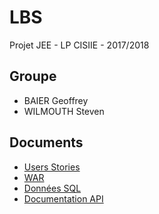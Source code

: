 # LBS
Projet JEE - LP CISIIE - 2017/2018

## Groupe
* BAIER Geoffrey
* WILMOUTH Steven

## Documents
- [Users Stories](https://github.com/Manghao/LBS/blob/master/doc/LBS-stories-LP2.xlsx)
- [WAR](https://github.com/Manghao/LBS/tree/master/dist)
- [Données SQL](https://github.com/Manghao/LBS/tree/master/sql)
- [Documentation API](https://google.fr/)
